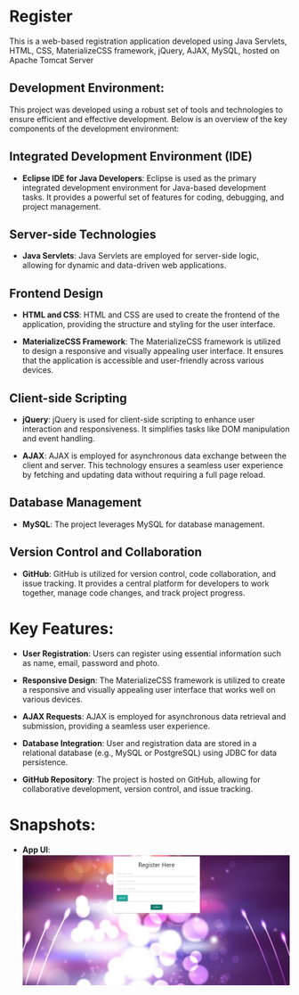 # Register
This is a web-based registration application developed using Java Servlets, HTML, CSS, MaterializeCSS framework, jQuery, AJAX, MySQL, hosted on Apache Tomcat Server

## Development Environment:

This project was developed using a robust set of tools and technologies to ensure efficient and effective development. Below is an overview of the key components of the development environment:

## Integrated Development Environment (IDE)

- **Eclipse IDE for Java Developers**: Eclipse is used as the primary integrated development environment for Java-based development tasks. It provides a powerful set of features for coding, debugging, and project management.

## Server-side Technologies

- **Java Servlets**: Java Servlets are employed for server-side logic, allowing for dynamic and data-driven web applications.

## Frontend Design

- **HTML and CSS**: HTML and CSS are used to create the frontend of the application, providing the structure and styling for the user interface.

- **MaterializeCSS Framework**: The MaterializeCSS framework is utilized to design a responsive and visually appealing user interface. It ensures that the application is accessible and user-friendly across various devices.

## Client-side Scripting

- **jQuery**: jQuery is used for client-side scripting to enhance user interaction and responsiveness. It simplifies tasks like DOM manipulation and event handling.

- **AJAX**: AJAX is employed for asynchronous data exchange between the client and server. This technology ensures a seamless user experience by fetching and updating data without requiring a full page reload.

## Database Management

- **MySQL**: The project leverages  MySQL for database management.

## Version Control and Collaboration

- **GitHub**: GitHub is utilized for version control, code collaboration, and issue tracking. It provides a central platform for developers to work together, manage code changes, and track project progress.


# Key Features:

- **User Registration**: Users can register using essential information such as name, email, password and photo.

- **Responsive Design**: The MaterializeCSS framework is utilized to create a responsive and visually appealing user interface that works well on various devices.

- **AJAX Requests**: AJAX is employed for asynchronous data retrieval and submission, providing a seamless user experience.

- **Database Integration**: User and registration data are stored in a relational database (e.g., MySQL or PostgreSQL) using JDBC for data persistence.

- **GitHub Repository**: The project is hosted on GitHub, allowing for collaborative development, version control, and issue tracking.

# Snapshots:
- **App UI**:
![App UI](https://github.com/gaurav20161/Register/blob/master/3.PNG?raw=true)




